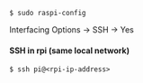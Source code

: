 ```
$ sudo raspi-config
```

Interfacing Options -> SSH -> Yes

#### SSH in rpi (same local network)
```
$ ssh pi@<rpi-ip-address> 
```
